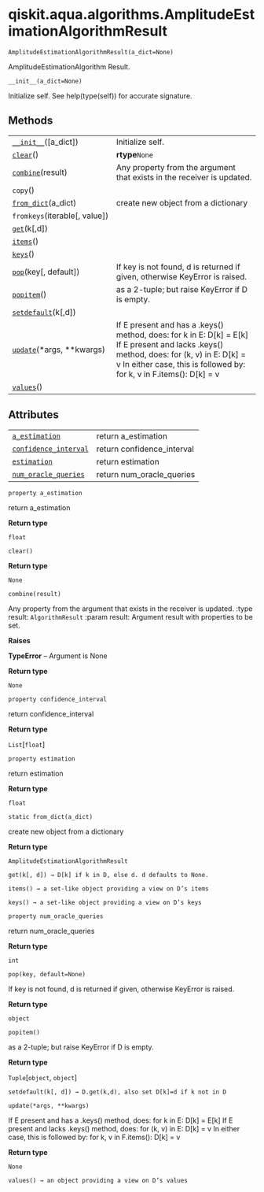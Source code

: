 <span id="qiskit-aqua-algorithms-amplitudeestimationalgorithmresult" />

# qiskit.aqua.algorithms.AmplitudeEstimationAlgorithmResult

<span id="undefined" />

`AmplitudeEstimationAlgorithmResult(a_dict=None)`

AmplitudeEstimationAlgorithm Result.

<span id="undefined" />

`__init__(a_dict=None)`

Initialize self. See help(type(self)) for accurate signature.

## Methods

|                                                                                                                                                                      |                                                                                                                                                                                                                      |
| -------------------------------------------------------------------------------------------------------------------------------------------------------------------- | -------------------------------------------------------------------------------------------------------------------------------------------------------------------------------------------------------------------- |
| [`__init__`](#qiskit.aqua.algorithms.AmplitudeEstimationAlgorithmResult.__init__ "qiskit.aqua.algorithms.AmplitudeEstimationAlgorithmResult.__init__")(\[a\_dict])   | Initialize self.                                                                                                                                                                                                     |
| [`clear`](#qiskit.aqua.algorithms.AmplitudeEstimationAlgorithmResult.clear "qiskit.aqua.algorithms.AmplitudeEstimationAlgorithmResult.clear")()                      | **rtype**`None`                                                                                                                                                                                                      |
| [`combine`](#qiskit.aqua.algorithms.AmplitudeEstimationAlgorithmResult.combine "qiskit.aqua.algorithms.AmplitudeEstimationAlgorithmResult.combine")(result)          | Any property from the argument that exists in the receiver is updated.                                                                                                                                               |
| `copy`()                                                                                                                                                             |                                                                                                                                                                                                                      |
| [`from_dict`](#qiskit.aqua.algorithms.AmplitudeEstimationAlgorithmResult.from_dict "qiskit.aqua.algorithms.AmplitudeEstimationAlgorithmResult.from_dict")(a\_dict)   | create new object from a dictionary                                                                                                                                                                                  |
| `fromkeys`(iterable\[, value])                                                                                                                                       |                                                                                                                                                                                                                      |
| [`get`](#qiskit.aqua.algorithms.AmplitudeEstimationAlgorithmResult.get "qiskit.aqua.algorithms.AmplitudeEstimationAlgorithmResult.get")(k\[,d])                      |                                                                                                                                                                                                                      |
| [`items`](#qiskit.aqua.algorithms.AmplitudeEstimationAlgorithmResult.items "qiskit.aqua.algorithms.AmplitudeEstimationAlgorithmResult.items")()                      |                                                                                                                                                                                                                      |
| [`keys`](#qiskit.aqua.algorithms.AmplitudeEstimationAlgorithmResult.keys "qiskit.aqua.algorithms.AmplitudeEstimationAlgorithmResult.keys")()                         |                                                                                                                                                                                                                      |
| [`pop`](#qiskit.aqua.algorithms.AmplitudeEstimationAlgorithmResult.pop "qiskit.aqua.algorithms.AmplitudeEstimationAlgorithmResult.pop")(key\[, default])             | If key is not found, d is returned if given, otherwise KeyError is raised.                                                                                                                                           |
| [`popitem`](#qiskit.aqua.algorithms.AmplitudeEstimationAlgorithmResult.popitem "qiskit.aqua.algorithms.AmplitudeEstimationAlgorithmResult.popitem")()                | as a 2-tuple; but raise KeyError if D is empty.                                                                                                                                                                      |
| [`setdefault`](#qiskit.aqua.algorithms.AmplitudeEstimationAlgorithmResult.setdefault "qiskit.aqua.algorithms.AmplitudeEstimationAlgorithmResult.setdefault")(k\[,d]) |                                                                                                                                                                                                                      |
| [`update`](#qiskit.aqua.algorithms.AmplitudeEstimationAlgorithmResult.update "qiskit.aqua.algorithms.AmplitudeEstimationAlgorithmResult.update")(\*args, \*\*kwargs) | If E present and has a .keys() method, does: for k in E: D\[k] = E\[k] If E present and lacks .keys() method, does: for (k, v) in E: D\[k] = v In either case, this is followed by: for k, v in F.items(): D\[k] = v |
| [`values`](#qiskit.aqua.algorithms.AmplitudeEstimationAlgorithmResult.values "qiskit.aqua.algorithms.AmplitudeEstimationAlgorithmResult.values")()                   |                                                                                                                                                                                                                      |

## Attributes

|                                                                                                                                                                                         |                             |
| --------------------------------------------------------------------------------------------------------------------------------------------------------------------------------------- | --------------------------- |
| [`a_estimation`](#qiskit.aqua.algorithms.AmplitudeEstimationAlgorithmResult.a_estimation "qiskit.aqua.algorithms.AmplitudeEstimationAlgorithmResult.a_estimation")                      | return a\_estimation        |
| [`confidence_interval`](#qiskit.aqua.algorithms.AmplitudeEstimationAlgorithmResult.confidence_interval "qiskit.aqua.algorithms.AmplitudeEstimationAlgorithmResult.confidence_interval") | return confidence\_interval |
| [`estimation`](#qiskit.aqua.algorithms.AmplitudeEstimationAlgorithmResult.estimation "qiskit.aqua.algorithms.AmplitudeEstimationAlgorithmResult.estimation")                            | return estimation           |
| [`num_oracle_queries`](#qiskit.aqua.algorithms.AmplitudeEstimationAlgorithmResult.num_oracle_queries "qiskit.aqua.algorithms.AmplitudeEstimationAlgorithmResult.num_oracle_queries")    | return num\_oracle\_queries |

<span id="undefined" />

`property a_estimation`

return a\_estimation

**Return type**

`float`

<span id="undefined" />

`clear()`

**Return type**

`None`

<span id="undefined" />

`combine(result)`

Any property from the argument that exists in the receiver is updated. :type result: `AlgorithmResult` :param result: Argument result with properties to be set.

**Raises**

**TypeError** – Argument is None

**Return type**

`None`

<span id="undefined" />

`property confidence_interval`

return confidence\_interval

**Return type**

`List`\[`float`]

<span id="undefined" />

`property estimation`

return estimation

**Return type**

`float`

<span id="undefined" />

`static from_dict(a_dict)`

create new object from a dictionary

**Return type**

`AmplitudeEstimationAlgorithmResult`

<span id="undefined" />

`get(k[, d]) → D[k] if k in D, else d. d defaults to None.`

<span id="undefined" />

`items() → a set-like object providing a view on D’s items`

<span id="undefined" />

`keys() → a set-like object providing a view on D’s keys`

<span id="undefined" />

`property num_oracle_queries`

return num\_oracle\_queries

**Return type**

`int`

<span id="undefined" />

`pop(key, default=None)`

If key is not found, d is returned if given, otherwise KeyError is raised.

**Return type**

`object`

<span id="undefined" />

`popitem()`

as a 2-tuple; but raise KeyError if D is empty.

**Return type**

`Tuple`\[`object`, `object`]

<span id="undefined" />

`setdefault(k[, d]) → D.get(k,d), also set D[k]=d if k not in D`

<span id="undefined" />

`update(*args, **kwargs)`

If E present and has a .keys() method, does: for k in E: D\[k] = E\[k] If E present and lacks .keys() method, does: for (k, v) in E: D\[k] = v In either case, this is followed by: for k, v in F.items(): D\[k] = v

**Return type**

`None`

<span id="undefined" />

`values() → an object providing a view on D’s values`
